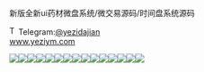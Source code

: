 新版全新ui药材微盘系统/微交易源码/时间盘系统源码<p dir="auto"><a target="_blank" rel="noopener noreferrer nofollow" href="https://camo.githubusercontent.com/d614d90677fbc2e34c7c62ebc68c82379d87a57c4beaf05af65fec7ba6b72e36/68747470733a2f2f63646e2d69636f6e732d706e672e666c617469636f6e2e636f6d2f3531322f323131312f323131313634362e706e67"><img src="https://camo.githubusercontent.com/d614d90677fbc2e34c7c62ebc68c82379d87a57c4beaf05af65fec7ba6b72e36/68747470733a2f2f63646e2d69636f6e732d706e672e666c617469636f6e2e636f6d2f3531322f323131312f323131313634362e706e67" alt="Telegram Icon" style="width: 16px; max-width: 100%;" data-canonical-src="https://cdn-icons-png.flaticon.com/512/2111/2111646.png"></a>Telegram:<a href="https://t.me/yezidajian" rel="nofollow">@yezidajian</a><br><a href="https://www.yeziym.com/">www.yeziym.com</a></p><img src="https://github.com/yeziym/xinbanquanxinui_aw/blob/main/6pVpQ.png"><img src="https://github.com/yeziym/xinbanquanxinui_aw/blob/main/97oAt.png"><img src="https://github.com/yeziym/xinbanquanxinui_aw/blob/main/48U0r.png"><img src="https://github.com/yeziym/xinbanquanxinui_aw/blob/main/dBPH1.png"><img src="https://github.com/yeziym/xinbanquanxinui_aw/blob/main/LoK4Q.png"><img src="https://github.com/yeziym/xinbanquanxinui_aw/blob/main/yTowO.png"><img src="https://github.com/yeziym/xinbanquanxinui_aw/blob/main/buFQS.png"><img src="https://github.com/yeziym/xinbanquanxinui_aw/blob/main/nmA6r.png"><img src="https://github.com/yeziym/xinbanquanxinui_aw/blob/main/uSntu.png"><img src="https://github.com/yeziym/xinbanquanxinui_aw/blob/main/04Jjj.png"><img src="https://github.com/yeziym/xinbanquanxinui_aw/blob/main/TXlNB.png"><img src="https://github.com/yeziym/xinbanquanxinui_aw/blob/main/Ifymg.png"><img src="https://github.com/yeziym/xinbanquanxinui_aw/blob/main/TWO4j.png"><img src="https://github.com/yeziym/xinbanquanxinui_aw/blob/main/ZvUyS.png"><img src="https://github.com/yeziym/xinbanquanxinui_aw/blob/main/Yfo3V.png">